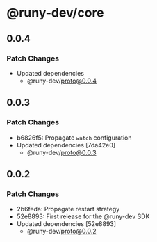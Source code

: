 # @runy-dev/core

## 0.0.4

### Patch Changes

- Updated dependencies
  - @runy-dev/proto@0.0.4

## 0.0.3

### Patch Changes

- b6826f5: Propagate `watch` configuration
- Updated dependencies [7da42e0]
  - @runy-dev/proto@0.0.3

## 0.0.2

### Patch Changes

- 2b6feda: Propagate restart strategy
- 52e8893: First release for the @runy-dev SDK
- Updated dependencies [52e8893]
  - @runy-dev/proto@0.0.2
